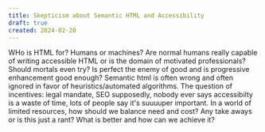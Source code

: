 ```yaml
---
title: Skepticism about Semantic HTML and Accessibility
draft: true
created: 2024-02-20
---
```


WHo is HTML for? Humans or machines? Are normal humans really capable of writing
accessible HTML or is the domain of motivated professionals? Should mortals even
try? Is perfect the enemy of good and is progressive enhancement good enough?
Semantic html is often wrong and often ignored in favor of heuristics/automated
algorithms. The question of incentives: legal mandate, SEO supposedly, nobody
ever says accessibilty is a waste of time, lots of people say it's suuuuper
important. In a world of limited resources, how should we balance need and cost?
Any take aways or is this just a rant? What is better and how can we achieve it?
